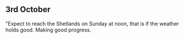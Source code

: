 ## 3rd October

"Expect to reach the Shetlands on Sunday at noon, that is if the weather holds good. Making good progress.
